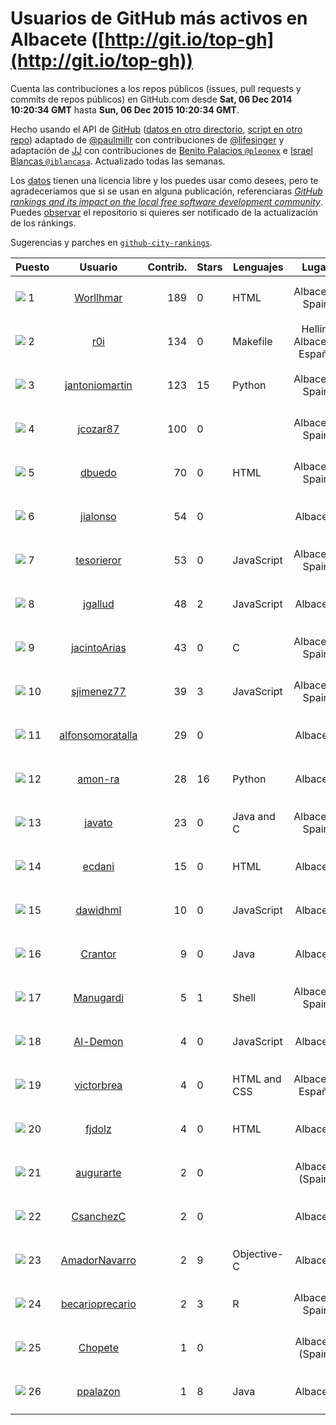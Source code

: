 
# Usuarios de GitHub más activos en Albacete ([http://git.io/top-gh](http://git.io/top-gh))



  Cuenta las contribuciones a los repos públicos (issues, pull requests y commits de repos públicos) en GitHub.com desde  **Sat, 06 Dec 2014 10:20:34 GMT** hasta **Sun, 06 Dec 2015 10:20:34 GMT**.

  Hecho usando el API de [GitHub](http://github.com) ([datos en otro directorio](https://github.com/JJ/top-github-users-data/tree/master/data), [script en otro repo](https://github.com/JJ/github-city-rankings/blob/master/get-city.coffee)) adaptado de [@paulmillr](https://github.com/paulmillr) con contribuciones de [@lifesinger](https://github.com/lifesinger) y adaptación de [JJ](http://jj.github.io) con contribuciones de [Benito Palacios `@pleonex`](http://github.com/pleonex) e [Israel Blancas `@iblancasa`](https://github.com/iblancasa). Actualizado todas las semanas.

  Los [datos](https://github.com/JJ/top-github-users-data/tree/master/data) tienen una licencia libre y los puedes usar como desees, pero te agradeceríamos que si se usan en alguna publicación, referenciaras [*GitHub rankings and its impact on the local free software development community*](https://thewinnower.com/papers/github-rankings-and-its-impact-on-the-local-free-software-development-community). Puedes [observar](https://github.com/JJ/top-github-users-data/subscription) el repositorio si quieres ser notificado de la actualización de los ránkings.

  Sugerencias y parches en [`github-city-rankings`](http://github.com/JJ/github-city-rankings).


| Puesto   |  Usuario  |Contrib.| Stars | Lenguajes   |      Lugar      |  Avatar  |
|----------|:---------:|-------:|-------|-------------|:---------------:|----------|
|![](https://raw.githubusercontent.com/JJ/github-city-rankings/master/img/.gif) 1 | [Worllhmar](https://github.com/Worllhmar) | 189 | 0 | HTML | Albacete, Spain | <img src='https://avatars3.githubusercontent.com/u/5214869?v=3&s=64' width="64" title='Manuel'> |
|![](https://raw.githubusercontent.com/JJ/github-city-rankings/master/img/.gif) 2 | [r0i](https://github.com/r0i) | 134 | 0 | Makefile | Hellin, Albacete, España | <img src='https://avatars2.githubusercontent.com/u/5457573?v=3&s=64' width="64" title='DarkSideTeam'> |
|![](https://raw.githubusercontent.com/JJ/github-city-rankings/master/img/.gif) 3 | [jantoniomartin](https://github.com/jantoniomartin) | 123 | 15 | Python | Albacete, Spain | <img src='https://avatars1.githubusercontent.com/u/439759?v=3&s=64' width="64" title='Jose Antonio Martin Prieto'> |
|![](https://raw.githubusercontent.com/JJ/github-city-rankings/master/img/.gif) 4 | [jcozar87](https://github.com/jcozar87) | 100 | 0 |  | Albacete, Spain | <img src='https://avatars1.githubusercontent.com/u/9693217?v=3&s=64' width="64" title='Javier Cózar del Olmo'> |
|![](https://raw.githubusercontent.com/JJ/github-city-rankings/master/img/.gif) 5 | [dbuedo](https://github.com/dbuedo) | 70 | 0 | HTML | Albacete, Spain | <img src='https://avatars1.githubusercontent.com/u/5249948?v=3&s=64' width="64" title='David Buedo'> |
|![](https://raw.githubusercontent.com/JJ/github-city-rankings/master/img/.gif) 6 | [jialonso](https://github.com/jialonso) | 54 | 0 |  | Albacete | <img src='https://avatars3.githubusercontent.com/u/9167780?v=3&s=64' width="64" title='Juan Ignacio Alonso-Barba'> |
|![](https://raw.githubusercontent.com/JJ/github-city-rankings/master/img/.gif) 7 | [tesorieror](https://github.com/tesorieror) | 53 | 0 | JavaScript | Albacete, Spain | <img src='https://avatars3.githubusercontent.com/u/5547744?v=3&s=64' width="64" title='Ricardo Tesoriero'> |
|![](https://raw.githubusercontent.com/JJ/github-city-rankings/master/img/.gif) 8 | [jgallud](https://github.com/jgallud) | 48 | 2 | JavaScript | Albacete | <img src='https://avatars0.githubusercontent.com/u/5364288?v=3&s=64' width="64" title='Jose A. Gallud'> |
|![](https://raw.githubusercontent.com/JJ/github-city-rankings/master/img/.gif) 9 | [jacintoArias](https://github.com/jacintoArias) | 43 | 0 | C | Albacete, Spain | <img src='https://avatars1.githubusercontent.com/u/7511199?v=3&s=64' width="64" title='Jacinto Arias'> |
|![](https://raw.githubusercontent.com/JJ/github-city-rankings/master/img/.gif) 10 | [sjimenez77](https://github.com/sjimenez77) | 39 | 3 | JavaScript | Albacete, Spain | <img src='https://avatars3.githubusercontent.com/u/2870004?v=3&s=64' width="64" title='Santos Jiménez Linares'> |
|![](https://raw.githubusercontent.com/JJ/github-city-rankings/master/img/.gif) 11 | [alfonsomoratalla](https://github.com/alfonsomoratalla) | 29 | 0 |  | Albacete | <img src='https://avatars1.githubusercontent.com/u/11650750?v=3&s=64' width="64" title='Alfonso Moratalla'> |
|![](https://raw.githubusercontent.com/JJ/github-city-rankings/master/img/.gif) 12 | [amon-ra](https://github.com/amon-ra) | 28 | 16 | Python | Albacete | <img src='https://avatars2.githubusercontent.com/u/1049676?v=3&s=64' width="64" title='Juan Ramón'> |
|![](https://raw.githubusercontent.com/JJ/github-city-rankings/master/img/.gif) 13 | [javato](https://github.com/javato) | 23 | 0 | Java and C | Albacete, Spain | <img src='https://avatars2.githubusercontent.com/u/8853295?v=3&s=64' width="64" title='Javier Roldán'> |
|![](https://raw.githubusercontent.com/JJ/github-city-rankings/master/img/.gif) 14 | [ecdani](https://github.com/ecdani) | 15 | 0 | HTML | Albacete | <img src='https://avatars2.githubusercontent.com/u/4211293?v=3&s=64' width="64" title='Dani'> |
|![](https://raw.githubusercontent.com/JJ/github-city-rankings/master/img/.gif) 15 | [dawidhml](https://github.com/dawidhml) | 10 | 0 | JavaScript | Albacete | <img src='https://avatars2.githubusercontent.com/u/2924981?v=3&s=64' width="64" title='David Muñoz'> |
|![](https://raw.githubusercontent.com/JJ/github-city-rankings/master/img/.gif) 16 | [Crantor](https://github.com/Crantor) | 9 | 0 | Java | Albacete | <img src='https://avatars3.githubusercontent.com/u/15078416?v=3&s=64' width="64" title='Jorge D. Laborda'> |
|![](https://raw.githubusercontent.com/JJ/github-city-rankings/master/img/.gif) 17 | [Manugardi](https://github.com/Manugardi) | 5 | 1 | Shell | Albacete, Spain | <img src='https://avatars1.githubusercontent.com/u/10785921?v=3&s=64' width="64" title='Manu'> |
|![](https://raw.githubusercontent.com/JJ/github-city-rankings/master/img/.gif) 18 | [Al-Demon](https://github.com/Al-Demon) | 4 | 0 | JavaScript | Albacete | <img src='https://avatars1.githubusercontent.com/u/15776382?v=3&s=64' width="64" title='Al-Demon'> |
|![](https://raw.githubusercontent.com/JJ/github-city-rankings/master/img/.gif) 19 | [victorbrea](https://github.com/victorbrea) | 4 | 0 | HTML and CSS | Albacete, España | <img src='https://avatars3.githubusercontent.com/u/15610477?v=3&s=64' width="64" title='Víctor Manuel Brea Luján'> |
|![](https://raw.githubusercontent.com/JJ/github-city-rankings/master/img/.gif) 20 | [fjdolz](https://github.com/fjdolz) | 4 | 0 | HTML | Albacete | <img src='https://avatars3.githubusercontent.com/u/14316925?v=3&s=64' width="64" title='javier dolz'> |
|![](https://raw.githubusercontent.com/JJ/github-city-rankings/master/img/.gif) 21 | [augurarte](https://github.com/augurarte) | 2 | 0 |  | Albacete (Spain) | <img src='https://avatars1.githubusercontent.com/u/1676126?v=3&s=64' width="64" title='Miguel Lopez'> |
|![](https://raw.githubusercontent.com/JJ/github-city-rankings/master/img/.gif) 22 | [CsanchezC](https://github.com/CsanchezC) | 2 | 0 |  | Albacete | <img src='https://avatars0.githubusercontent.com/u/8025600?v=3&s=64' width="64" title='Carlos Sánchez Cifuentes'> |
|![](https://raw.githubusercontent.com/JJ/github-city-rankings/master/img/.gif) 23 | [AmadorNavarro](https://github.com/AmadorNavarro) | 2 | 9 | Objective-C | Albacete | <img src='https://avatars3.githubusercontent.com/u/2777799?v=3&s=64' width="64" title='Amador Navarro Lucas'> |
|![](https://raw.githubusercontent.com/JJ/github-city-rankings/master/img/.gif) 24 | [becarioprecario](https://github.com/becarioprecario) | 2 | 3 | R | Albacete, Spain | <img src='https://avatars0.githubusercontent.com/u/7356250?v=3&s=64' width="64" title=''> |
|![](https://raw.githubusercontent.com/JJ/github-city-rankings/master/img/.gif) 25 | [Chopete](https://github.com/Chopete) | 1 | 0 |  | Albacete (Spain) | <img src='https://avatars3.githubusercontent.com/u/10121520?v=3&s=64' width="64" title='Sergio Gomez Navarro'> |
|![](https://raw.githubusercontent.com/JJ/github-city-rankings/master/img/.gif) 26 | [ppalazon](https://github.com/ppalazon) | 1 | 8 | Java | Albacete | <img src='https://avatars3.githubusercontent.com/u/451795?v=3&s=64' width="64" title='Pablo Palazon'> |
